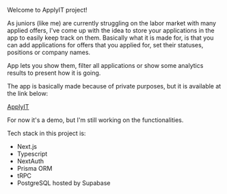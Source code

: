 Welcome to ApplyIT project!

As juniors (like me) are currently struggling on the labor market with many applied offers, I've come up with the idea to store your applications in the app to easily keep track on them.
Basically what it is made for, is that you can add applications for offers that you applied for, set their statuses, positions or company names.

App lets you show them, filter all applications or show some analytics results to present how it is going.

The app is basically made because of private purposes, but it is available at the link below:

<a href="https://applyit.vercel.app">ApplyIT</a>

For now it's a demo, but I'm still working on the functionalities.

Tech stack in this project is:
<ul>
    <li>Next.js</li>
    <li>Typescript</li>
    <li>NextAuth</li>
    <li>Prisma ORM</li>
    <li>tRPC</li>
    <li>PostgreSQL hosted by Supabase</li>
</ul>